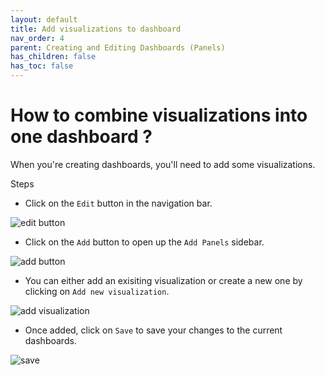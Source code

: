 ```yaml
---
layout: default
title: Add visualizations to dashboard
nav_order: 4
parent: Creating and Editing Dashboards (Panels)
has_children: false
has_toc: false
---
```


# How to combine visualizations into one dashboard ?

When you're creating dashboards, you'll need to add some visualizations.

Steps
- Click on the `Edit` button in the navigation bar.

![edit button](../assets/edit-button.png)

- Click on the `Add` button to open up the `Add Panels` sidebar.

![add button](../assets/add-button.png)

- You can either add an exisiting visualization or create a new one by clicking on `Add
   new visualization`.

![add visualization](../assets/add-visualization.png)

- Once added, click on `Save` to save your changes to the current dashboards.

![save](../assets/save.png)
